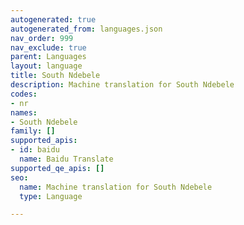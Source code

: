 ```yaml
---
autogenerated: true
autogenerated_from: languages.json
nav_order: 999
nav_exclude: true
parent: Languages
layout: language
title: South Ndebele
description: Machine translation for South Ndebele
codes:
- nr
names:
- South Ndebele
family: []
supported_apis:
- id: baidu
  name: Baidu Translate
supported_qe_apis: []
seo:
  name: Machine translation for South Ndebele
  type: Language

---
```


